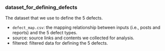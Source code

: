 ### dataset_for_defining_defects

The dataset that we use to define the 5 defects.

- `defect_map.csv`: the mapping relationship between inputs (i.e., posts and reports) and the 5 defect types.
- source: source links and contents we collected for analysis.
- filtered: filtered data for defining the 5 defects.
